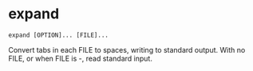 # expand

```
expand [OPTION]... [FILE]...
```

Convert tabs in each FILE to spaces, writing to standard output.
With no FILE, or when FILE is -, read standard input.
